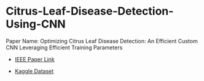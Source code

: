 # Citrus-Leaf-Disease-Detection-Using-CNN

Paper Name: Optimizing Citrus Leaf Disease Detection: An Efficient Custom CNN Leveraging Efficient Training Parameters



- <a href= "10.1109/IICAIET62352.2024.10730688"> IEEE Paper Link </a>




- <a href="https://www.kaggle.com/datasets/myprojectdictionary/citrus-leaf-disease-image"> Kaggle Dataset </a>
